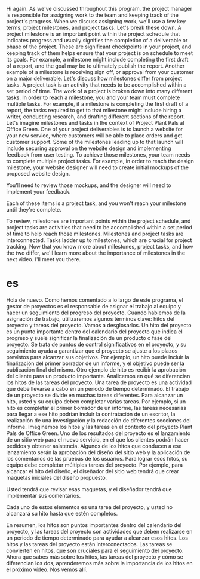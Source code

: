 Hi again. As we've discussed throughout this program, the project manager is responsible for assigning work to the team and keeping track of the project's progress. When we discuss assigning work, we'll use a few key terms, project milestones, and project tasks. Let's break these down. A project milestone is an important point within the project schedule that indicates progress and usually signifies the completion of a deliverable or phase of the project.
These are significant checkpoints in your project, and keeping track of them helps ensure that your project is on schedule to meet its goals. For example, a milestone might include completing the first draft of a report, and the goal may be to ultimately publish the report. Another example of a milestone is receiving sign off, or approval from your customer on a major deliverable. Let's discuss how milestones differ from project tasks. A project task is an activity that needs to be accomplished within a set period of time. The work of a project is broken down into many different tasks. In order to reach a milestone, you and your team must complete multiple tasks. For example, if a milestone is completing the first draft of a report, the tasks required to get to that milestone might include hiring a writer, conducting research, and drafting different sections of the report. Let's imagine milestones and tasks in the context of Project Plant Pals at Office Green.
One of your project deliverables is to launch a website for your new service, where customers will be able to place orders and get customer support.
Some of the milestones leading up to that launch will include securing approval on the website design and implementing feedback from user testing. To achieve those milestones, your team needs to complete multiple project tasks. For example, in order to reach the design milestone, your website designer will need to create initial mockups of the proposed website design.

You'll need to review those mockups, and the designer will need to implement your feedback.

Each of these items is a project task, and you won't reach your milestone until they're complete.

To review, milestones are important points within the project schedule, and project tasks are activities that need to be accomplished within a set period of time to help reach those milestones. Milestones and project tasks are interconnected. Tasks ladder up to milestones, which are crucial for project tracking. Now that you know more about milestones, project tasks, and how the two differ, we'll learn more about the importance of milestones in the next video. I'll meet you there.

# es
Hola de nuevo. Como hemos comentado a lo largo de este programa, el gestor de proyectos es el responsable de asignar el trabajo al equipo y hacer un seguimiento del progreso del proyecto. Cuando hablemos de la asignación de trabajo, utilizaremos algunos términos clave: hitos del proyecto y tareas del proyecto. Vamos a desglosarlos. Un hito del proyecto es un punto importante dentro del calendario del proyecto que indica el progreso y suele significar la finalización de un producto o fase del proyecto.
Se trata de puntos de control significativos en el proyecto, y su seguimiento ayuda a garantizar que el proyecto se ajuste a los plazos previstos para alcanzar sus objetivos. Por ejemplo, un hito puede incluir la finalización del primer borrador de un informe, y el objetivo puede ser la publicación final del mismo. 
Otro ejemplo de hito es recibir la aprobación del cliente para un producto importante. Analicemos en qué se diferencian los hitos de las tareas del proyecto.
Una tarea de proyecto es una actividad que debe llevarse a cabo en un periodo de tiempo determinado.
El trabajo de un proyecto se divide en muchas tareas diferentes. Para alcanzar un hito, usted y su equipo deben completar varias tareas.
Por ejemplo, si un hito es completar el primer borrador de un informe, las tareas necesarias para llegar a ese hito podrían incluir la contratación de un escritor, la realización de una investigación y la redacción de diferentes secciones del informe. Imaginemos los hitos y las tareas en el contexto del proyecto Plant Pals de Office Green.
Uno de los resultados del proyecto es el lanzamiento de un sitio web para el nuevo servicio, en el que los clientes podrán hacer pedidos y obtener asistencia.
Algunos de los hitos que conducen a ese lanzamiento serán la aprobación del diseño del sitio web y la aplicación de los comentarios de las pruebas de los usuarios. Para lograr esos hitos, su equipo debe completar múltiples tareas del proyecto. Por ejemplo, para alcanzar el hito del diseño, el diseñador del sitio web tendrá que crear maquetas iniciales del diseño propuesto.

Usted tendrá que revisar esas maquetas, y el diseñador tendrá que implementar sus comentarios.

Cada uno de estos elementos es una tarea del proyecto, y usted no alcanzará su hito hasta que estén completos.

En resumen, los hitos son puntos importantes dentro del calendario del proyecto, y las tareas del proyecto son actividades que deben realizarse en un periodo de tiempo determinado para ayudar a alcanzar esos hitos. Los hitos y las tareas del proyecto están interconectados. Las tareas se convierten en hitos, que son cruciales para el seguimiento del proyecto. Ahora que sabes más sobre los hitos, las tareas del proyecto y cómo se diferencian los dos, aprenderemos más sobre la importancia de los hitos en el próximo vídeo. Nos vemos allí.